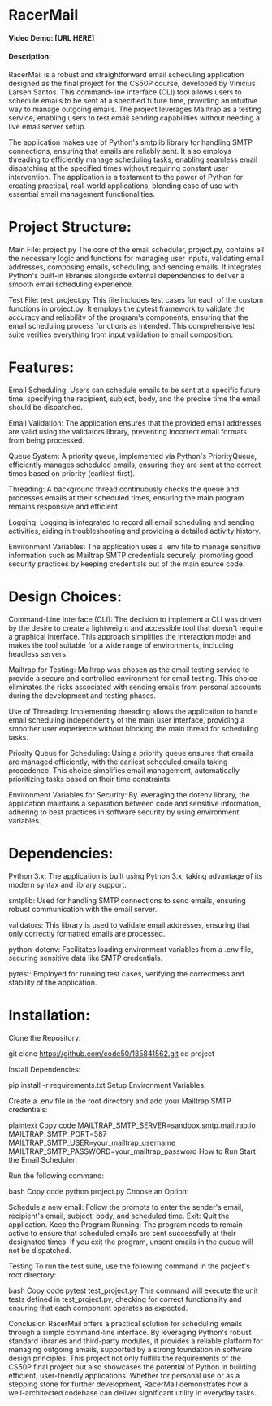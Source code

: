 # RacerMail
#### Video Demo: [URL HERE]
#### Description:

RacerMail is a robust and straightforward email scheduling application designed as the final project for the CS50P course, developed by Vinicius Larsen Santos. This command-line interface (CLI) tool allows users to schedule emails to be sent at a specified future time, providing an intuitive way to manage outgoing emails. The project leverages Mailtrap as a testing service, enabling users to test email sending capabilities without needing a live email server setup.

The application makes use of Python's smtplib library for handling SMTP connections, ensuring that emails are reliably sent. It also employs threading to efficiently manage scheduling tasks, enabling seamless email dispatching at the specified times without requiring constant user intervention. The application is a testament to the power of Python for creating practical, real-world applications, blending ease of use with essential email management functionalities.

# Project Structure:

Main File: project.py
The core of the email scheduler, project.py, contains all the necessary logic and functions for managing user inputs, validating email addresses, composing emails, scheduling, and sending emails. It integrates Python's built-in libraries alongside external dependencies to deliver a smooth email scheduling experience.

Test File: test_project.py
This file includes test cases for each of the custom functions in project.py. It employs the pytest framework to validate the accuracy and reliability of the program's components, ensuring that the email scheduling process functions as intended. This comprehensive test suite verifies everything from input validation to email composition.

# Features:

Email Scheduling:
Users can schedule emails to be sent at a specific future time, specifying the recipient, subject, body, and the precise time the email should be dispatched.

Email Validation:
The application ensures that the provided email addresses are valid using the validators library, preventing incorrect email formats from being processed.

Queue System:
A priority queue, implemented via Python's PriorityQueue, efficiently manages scheduled emails, ensuring they are sent at the correct times based on priority (earliest first).

Threading:
A background thread continuously checks the queue and processes emails at their scheduled times, ensuring the main program remains responsive and efficient.

Logging:
Logging is integrated to record all email scheduling and sending activities, aiding in troubleshooting and providing a detailed activity history.

Environment Variables:
The application uses a .env file to manage sensitive information such as Mailtrap SMTP credentials securely, promoting good security practices by keeping credentials out of the main source code.

# Design Choices:

Command-Line Interface (CLI):
The decision to implement a CLI was driven by the desire to create a lightweight and accessible tool that doesn't require a graphical interface. This approach simplifies the interaction model and makes the tool suitable for a wide range of environments, including headless servers.

Mailtrap for Testing:
Mailtrap was chosen as the email testing service to provide a secure and controlled environment for email testing. This choice eliminates the risks associated with sending emails from personal accounts during the development and testing phases.

Use of Threading:
Implementing threading allows the application to handle email scheduling independently of the main user interface, providing a smoother user experience without blocking the main thread for scheduling tasks.

Priority Queue for Scheduling:
Using a priority queue ensures that emails are managed efficiently, with the earliest scheduled emails taking precedence. This choice simplifies email management, automatically prioritizing tasks based on their time constraints.

Environment Variables for Security:
By leveraging the dotenv library, the application maintains a separation between code and sensitive information, adhering to best practices in software security by using environment variables.

# Dependencies:

Python 3.x:
The application is built using Python 3.x, taking advantage of its modern syntax and library support.

smtplib:
Used for handling SMTP connections to send emails, ensuring robust communication with the email server.

validators:
This library is used to validate email addresses, ensuring that only correctly formatted emails are processed.

python-dotenv:
Facilitates loading environment variables from a .env file, securing sensitive data like SMTP credentials.

pytest:
Employed for running test cases, verifying the correctness and stability of the application.

# Installation:

Clone the Repository:

git clone https://github.com/code50/135841562.git
cd project

Install Dependencies:

pip install -r requirements.txt
Setup Environment Variables:

Create a .env file in the root directory and add your Mailtrap SMTP credentials:

plaintext
Copy code
MAILTRAP_SMTP_SERVER=sandbox.smtp.mailtrap.io
MAILTRAP_SMTP_PORT=587
MAILTRAP_SMTP_USER=your_mailtrap_username
MAILTRAP_SMTP_PASSWORD=your_mailtrap_password
How to Run
Start the Email Scheduler:

Run the following command:

bash
Copy code
python project.py
Choose an Option:

Schedule a new email: Follow the prompts to enter the sender's email, recipient's email, subject, body, and scheduled time.
Exit: Quit the application.
Keep the Program Running:
The program needs to remain active to ensure that scheduled emails are sent successfully at their designated times. If you exit the program, unsent emails in the queue will not be dispatched.

Testing
To run the test suite, use the following command in the project's root directory:

bash
Copy code
pytest test_project.py
This command will execute the unit tests defined in test_project.py, checking for correct functionality and ensuring that each component operates as expected.

Conclusion
RacerMail offers a practical solution for scheduling emails through a simple command-line interface. By leveraging Python's robust standard libraries and third-party modules, it provides a reliable platform for managing outgoing emails, supported by a strong foundation in software design principles. This project not only fulfills the requirements of the CS50P final project but also showcases the potential of Python in building efficient, user-friendly applications. Whether for personal use or as a stepping stone for further development, RacerMail demonstrates how a well-architected codebase can deliver significant utility in everyday tasks.

